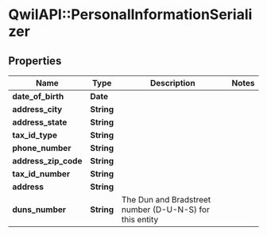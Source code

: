 # QwilAPI::PersonalInformationSerializer

## Properties
Name | Type | Description | Notes
------------ | ------------- | ------------- | -------------
**date_of_birth** | **Date** |  | 
**address_city** | **String** |  | 
**address_state** | **String** |  | 
**tax_id_type** | **String** |  | 
**phone_number** | **String** |  | 
**address_zip_code** | **String** |  | 
**tax_id_number** | **String** |  | 
**address** | **String** |  | 
**duns_number** | **String** | The Dun and Bradstreet number (D-U-N-S) for this entity | 


